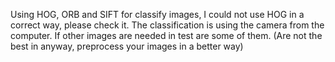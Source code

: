 Using HOG, ORB and SIFT for classify images, I could not use HOG in a correct way, please check it.
The classification is using the camera from the computer. If other images are needed in test are some of them. (Are not the best in anyway, preprocess your images in a better way)
